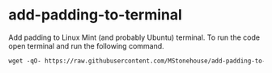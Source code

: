 # add-padding-to-terminal
Add padding to Linux Mint (and probably Ubuntu) terminal.
To run the code open terminal and run the following command.

```markdown
wget -qO- https://raw.githubusercontent.com/MStonehouse/add-padding-to-terminal/refs/heads/main/terminalPadding.sh | bash
